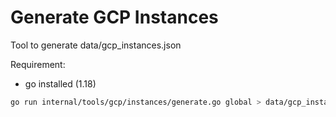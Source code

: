 # Generate GCP Instances

Tool to generate data/gcp_instances.json

Requirement:

- go installed (1.18)

```bash
go run internal/tools/gcp/instances/generate.go global > data/gcp_instances.json
```
